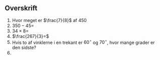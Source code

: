 
## Overskrift
1. Hvor meget er $\frac{7}{8}$ af 450
2. $350-45 =$
3. $34\times8=$
4. $\frac{267}{3}=$
5. Hvis to af vinklerne i en trekant er $60^{\circ}$ og $70^{\circ}$, hvor mange grader er den sidste?
6. 

